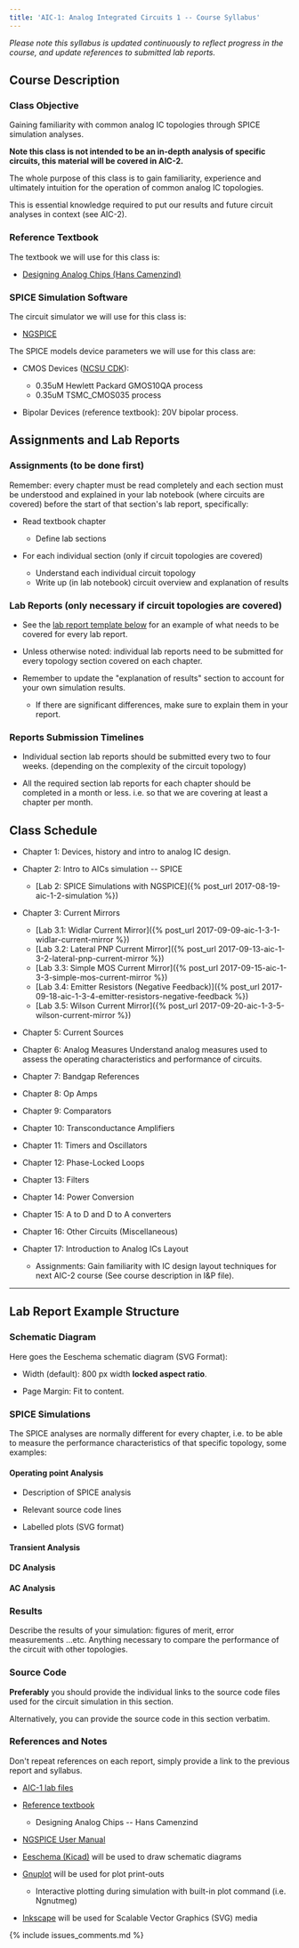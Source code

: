```yaml
---
title: 'AIC-1: Analog Integrated Circuits 1 -- Course Syllabus' 
---
```

_Please note this syllabus is updated continuously to reflect progress in the
course, and update references to submitted lab reports._

Course Description 
------------------

### Class Objective

Gaining familiarity with common analog IC topologies through SPICE simulation analyses.

**Note this class is not intended to be an in-depth analysis of specific circuits, 
this material will be covered in AIC-2.** 

The whole purpose of this class is to gain familiarity, experience and 
ultimately intuition for the operation of common analog IC topologies. 

This is essential knowledge required to put our results and future circuit 
analyses in context (see AIC-2).

### Reference Textbook

The textbook we will use for this class is:

* [Designing Analog Chips (Hans Camenzind)](http://designinganalogchips.com)

### SPICE Simulation Software

The circuit simulator we will use for this class is:

* [NGSPICE](http://ngspice.sourceforge.net/presentation.html)

The SPICE models device parameters we will use for this class are:

* CMOS Devices ([NCSU CDK](https://www.eda.ncsu.edu/wiki/NCSU_CDK)): 
    + 0.35uM Hewlett Packard GMOS10QA process
    + 0.35uM TSMC\_CMOS035 process 

* Bipolar Devices (reference textbook): 20V bipolar process.

Assignments and Lab Reports
---------------------------

### Assignments (to be done first)

Remember: every chapter must be read completely and each section must be 
    understood and explained in your lab notebook (where circuits are covered)
    before the start of that section's lab report, specifically:

* Read textbook chapter
    + Define lab sections

* For each individual section (only if circuit topologies are covered)
    + Understand each individual circuit topology 
    + Write up (in lab notebook) circuit overview and explanation of 
        results

### Lab Reports (only necessary if circuit topologies are covered)

* See the [lab report template below](#h2-lab-report-example-structure) for an 
    example of what needs to be covered for every lab report.

* Unless otherwise noted: individual lab reports need to be submitted for
    every topology section covered on each chapter.

* Remember to update the "explanation of results" section to account for your 
    own simulation results.
    + If there are significant differences, make sure to explain them in your
        report.

### Reports Submission Timelines

* Individual section lab reports should be submitted every two to four weeks.
    (depending on the complexity of the circuit topology)

* All the required section lab reports for each chapter should be completed in 
    a month or less. i.e. so that we are covering at least a chapter per month.

Class Schedule
--------------

* Chapter 1: Devices, history and intro to analog IC design.

* Chapter 2: Intro to AICs simulation -- SPICE
    + [Lab 2: SPICE Simulations with NGSPICE]({% post_url 2017-08-19-aic-1-2-simulation %})

* Chapter 3: Current Mirrors
    + [Lab 3.1: Widlar Current Mirror]({% post_url 2017-09-09-aic-1-3-1-widlar-current-mirror %})
    + [Lab 3.2: Lateral PNP Current Mirror]({% post_url 2017-09-13-aic-1-3-2-lateral-pnp-current-mirror %})
    + [Lab 3.3: Simple MOS Current Mirror]({% post_url 2017-09-15-aic-1-3-3-simple-mos-current-mirror %})
    + [Lab 3.4: Emitter Resistors (Negative Feedback)]({% post_url 2017-09-18-aic-1-3-4-emitter-resistors-negative-feedback %})
    + [Lab 3.5: Wilson Current Mirror]({% post_url 2017-09-20-aic-1-3-5-wilson-current-mirror %})

* Chapter 5: Current Sources

* Chapter 6: Analog Measures
    Understand analog measures used to assess the operating characteristics 
    and performance of circuits. 

* Chapter 7: Bandgap References

* Chapter 8: Op Amps

* Chapter 9: Comparators

* Chapter 10: Transconductance Amplifiers

* Chapter 11: Timers and Oscillators

* Chapter 12: Phase-Locked Loops

* Chapter 13: Filters

* Chapter 14: Power Conversion 

* Chapter 15: A to D and D to A converters 

* Chapter 16: Other Circuits (Miscellaneous)

* Chapter 17: Introduction to Analog ICs Layout
    + Assignments: Gain familiarity with IC design layout techniques for next 
        AIC-2 course (See course description in I&P file). 

---

Lab Report Example Structure <a name="h2-lab-report-example-structure">
----------------------------

### Schematic Diagram

Here goes the Eeschema schematic diagram (SVG Format): 

* Width (default): 800 px width **locked aspect ratio**.

* Page Margin: Fit to content.

### SPICE Simulations

The SPICE analyses are normally different for every chapter, i.e. to be able to 
measure the performance characteristics of that specific topology, some
examples:

#### Operating point Analysis

* Description of SPICE analysis

* Relevant source code lines

* Labelled plots (SVG format)

#### Transient Analysis

#### DC Analysis

#### AC Analysis

### Results

Describe the results of your simulation: figures of merit, error measurements
...etc.  Anything necessary to compare the performance of the circuit with other
topologies.

### Source Code

**Preferably** you should provide the individual links to the source code files used
for the circuit simulation in this section. 

Alternatively, you can provide the source code in this section verbatim.

### References and Notes

Don't repeat references on each report, simply provide a link to the previous
report and syllabus.

* [AIC-1 lab files](https://github.com/camilotejeiro/aic_1_lab)

* [Reference textbook](http://designinganalogchips.com/_count/designinganalogchips.pdf) 
    + Designing Analog Chips -- Hans Camenzind

* [NGSPICE User Manual](http://ngspice.sourceforge.net/docs/ngspice26-manual.pdf) 

* [Eeschema (Kicad)](http://kicad-pcb.org/discover/eeschema) will be used to draw
    schematic diagrams 

* [Gnuplot](http://www.gnuplot.info) will be used for plot print-outs 
    + Interactive plotting during simulation with built-in plot command 
        (i.e.  Ngnutmeg)

* [Inkscape](https://inkscape.org/en) will be used for Scalable Vector Graphics 
    (SVG) media 

{% include issues_comments.md %}
